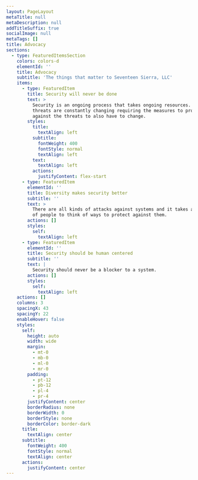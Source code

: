```yaml
---
layout: PageLayout
metaTitle: null
metaDescription: null
addTitleSuffix: true
socialImage: null
metaTags: []
title: Advocacy
sections:
  - type: FeaturedItemsSection
    colors: colors-d
    elementId: ''
    title: Advocacy
    subtitle: 'The things that matter to Seventeen Sierra, LLC'
    items:
      - type: FeaturedItem
        title: Security will never be done
        text: >
          Security is an ongoing process that takes ongoing resources. The
          threats are constantly changing requiring the measures to protect
          against the threats to also have to change. 
        styles:
          title:
            textAlign: left
          subtitle:
            fontWeight: 400
            fontStyle: normal
            textAlign: left
          text:
            textAlign: left
          actions:
            justifyContent: flex-start
      - type: FeaturedItem
        elementId: ''
        title: Diversity makes security better
        subtitle: ''
        text: >
          There are all kinds of attacks against systems and it takes all kinds
          of people to think of ways to protect against them. 
        actions: []
        styles:
          self:
            textAlign: left
      - type: FeaturedItem
        elementId: ''
        title: Security should be human centered
        subtitle: ''
        text: |
          Security should never be a blocker to a system. 
        actions: []
        styles:
          self:
            textAlign: left
    actions: []
    columns: 3
    spacingX: 43
    spacingY: 22
    enableHover: false
    styles:
      self:
        height: auto
        width: wide
        margin:
          - mt-0
          - mb-0
          - ml-0
          - mr-0
        padding:
          - pt-12
          - pb-12
          - pl-4
          - pr-4
        justifyContent: center
        borderRadius: none
        borderWidth: 0
        borderStyle: none
        borderColor: border-dark
      title:
        textAlign: center
      subtitle:
        fontWeight: 400
        fontStyle: normal
        textAlign: center
      actions:
        justifyContent: center
---
```

